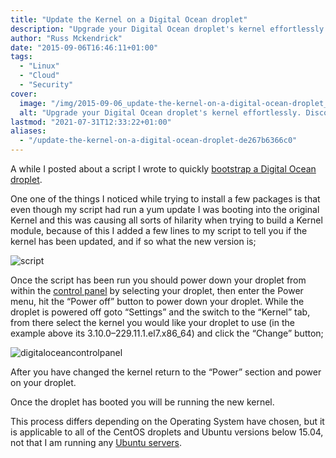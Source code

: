```yaml
---
title: "Update the Kernel on a Digital Ocean droplet"
description: "Upgrade your Digital Ocean droplet's kernel effortlessly. Discover the steps to ensure smooth kernel updates for enhanced security and performance."
author: "Russ Mckendrick"
date: "2015-09-06T16:46:11+01:00"
tags:
  - "Linux"
  - "Cloud"
  - "Security"
cover:
  image: "/img/2015-09-06_update-the-kernel-on-a-digital-ocean-droplet_0.png"
  alt: "Upgrade your Digital Ocean droplet's kernel effortlessly. Discover the steps to ensure smooth kernel updates for enhanced security and performance."
lastmod: "2021-07-31T12:33:22+01:00"
aliases:
  - "/update-the-kernel-on-a-digital-ocean-droplet-de267b6366c0"
---
```


A while I posted about a script I wrote to quickly [bootstrap a Digital Ocean droplet](/2015/06/28/digital-ocean-bootstrap/).

One one of the things I noticed while trying to install a few packages is that even though my script had run a yum update I was booting into the original Kernel and this was causing all sorts of hilarity when trying to build a Kernel module, because of this I added a few lines to my script to tell you if the kernel has been updated, and if so what the new version is;

![script](/img/2015-09-06_update-the-kernel-on-a-digital-ocean-droplet_1.png)

Once the script has been run you should power down your droplet from within the [control panel](https://cloud.digitalocean.com/) by selecting your droplet, then enter the Power menu, hit the “Power off” button to power down your droplet. While the droplet is powered off goto “Settings” and the switch to the “Kernel” tab, from there select the kernel you would like your droplet to use (in the example above its 3.10.0–229.11.1.el7.x86_64) and click the “Change” button;

![digitaloceancontrolpanel](/img/2015-09-06_update-the-kernel-on-a-digital-ocean-droplet_2.png)

After you have changed the kernel return to the “Power” section and power on your droplet.

Once the droplet has booted you will be running the new kernel.

This process differs depending on the Operating System have chosen, but it is applicable to all of the CentOS droplets and Ubuntu versions below 15.04, not that I am running any [Ubuntu servers](/2014/08/03/operating-system-snob/).
